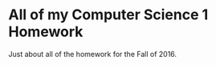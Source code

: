 All of my Computer Science 1 Homework
=====================================
Just about all of the homework for the Fall of 2016. 

